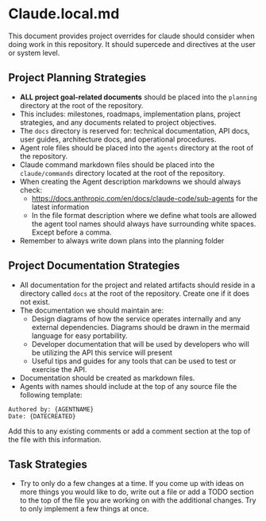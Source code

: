 # Claude.local.md

This document provides project overrides for claude should consider when doing work in this repository. It should supercede and directives at the user or system level.

## Project Planning Strategies

* **ALL project goal-related documents** should be placed into the `planning` directory at the root of the repository.
* This includes: milestones, roadmaps, implementation plans, project strategies, and any documents related to project objectives.
* The `docs` directory is reserved for: technical documentation, API docs, user guides, architecture docs, and operational procedures.
* Agent role files should be placed into the `agents` directory at the root of the repository.
* Claude command markdown files should be placed into the `claude/commands` directory located at the root of the repository.
* When creating the Agent description markdowns we should always check:
  * https://docs.anthropic.com/en/docs/claude-code/sub-agents for the latest information
  * In the file format description where we define what tools are allowed the agent tool names should always have surrounding white spaces. Except before a comma.
* Remember to always write down plans into the planning folder

## Project Documentation Strategies

* All documentation for the project and related artifacts should reside in a directory called `docs` at the root of the repository. Create one if it does not exist.
* The documentation we should maintain are:
  * Design diagrams of how the service operates internally and any external dependencies. Diagrams should be drawn in the mermaid language for easy portability.
  * Developer documentation that will be used by developers who will be utilizing the API this service will present
  * Useful tips and guides for any tools that can be used to test or exercise the API.
* Documentation should be created as markdown files.
* Agents with names should include at the top of any source file the following template:
```
Authored by: {AGENTNAME}
Date: {DATECREATED}
```
Add this to any existing comments or add a comment section at the top of the file with this information.
## Task Strategies
* Try to only do a few changes at a time. If you come up with ideas on more things you would like to do, write out a file or add a TODO section to the top of the file you are working on with the additional changes. Try to only implement a few things at once.